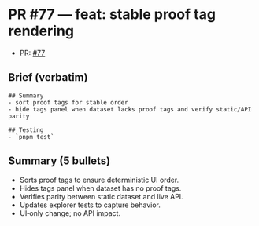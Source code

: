 # PR #77 — feat: stable proof tag rendering

- PR: [#77](https://github.com/LexLattice/tf-lang/pull/77)

## Brief (verbatim)
```
## Summary
- sort proof tags for stable order
- hide tags panel when dataset lacks proof tags and verify static/API parity

## Testing
- `pnpm test`
```

## Summary (5 bullets)
- Sorts proof tags to ensure deterministic UI order.
- Hides tags panel when dataset has no proof tags.
- Verifies parity between static dataset and live API.
- Updates explorer tests to capture behavior.
- UI‑only change; no API impact.

